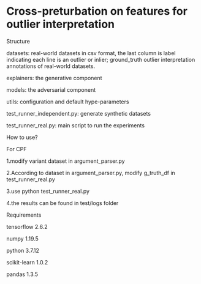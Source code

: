 # Cross-preturbation on features for outlier interpretation

Structure

datasets: real-world datasets in csv format, the last column is label indicating each line is an outlier or inlier; ground_truth outlier interpretation annotations of real-world datasets.

explainers: the generative component 

models: the adversarial component

utils: configuration and default hype-parameters

test_runner_independent.py: generate synthetic datasets

test_runner_real.py: main script to run the experiments

How to use?

For CPF

1.modify variant dataset in argument_parser.py 

2.According to dataset in argument_parser.py, modify g_truth_df in test_runner_real.py

3.use python test_runner_real.py

4.the results can be found in test/logs folder


Requirements

tensorflow 2.6.2

numpy 1.19.5

python 3.7.12

scikit-learn 1.0.2

pandas 1.3.5
